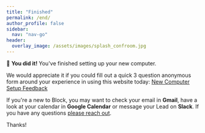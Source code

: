 ```yaml
---
title: "Finished"
permalink: /end/
author_profile: false
sidebar:
  nav: "nav-go"
header:
  overlay_image: /assets/images/splash_confroom.jpg
---
```


🏁 __You did it!__ You've finished setting up your new computer. 

We would appreciate it if you could fill out a quick 3 question anonymous form around your experience in using this website today: [New Computer Setup Feedback](https://forms.gle/3EnaboatwgqmhGTw6)

If you're a new to Block, you may want to check your email in __Gmail__, have a look at your calendar in __Google Calendar__ or message your Lead on __Slack__. If you have any questions [please reach out](/help).

Thanks!
